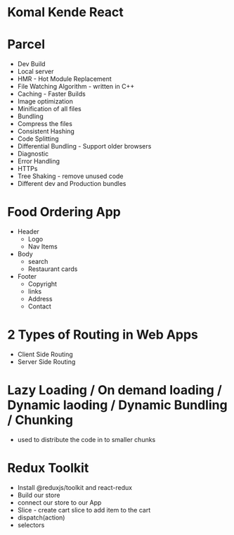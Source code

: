 # Komal Kende React

# Parcel
- Dev Build
- Local server
- HMR - Hot Module Replacement
- File Watching Algorithm - written in C++
- Caching - Faster Builds
- Image optimization
- Minification of all files
- Bundling
- Compress the files
- Consistent Hashing
- Code Splitting
- Differential Bundling - Support older browsers
- Diagnostic
- Error Handling
- HTTPs
- Tree Shaking - remove unused code
- Different dev and Production bundles

# Food Ordering App

- Header
    - Logo
    - Nav Items
- Body
    - search
    - Restaurant cards
- Footer
    - Copyright
    - links
    - Address
    - Contact

# 2 Types of Routing in Web Apps
- Client Side Routing
- Server Side Routing


# Lazy Loading / On demand loading / Dynamic laoding / Dynamic Bundling / Chunking
- used to distribute the code in to smaller chunks

# Redux Toolkit
- Install @reduxjs/toolkit and react-redux
- Build our store
- connect our store to our App
- Slice - create cart slice to add item to the cart
- dispatch(action)
- selectors







